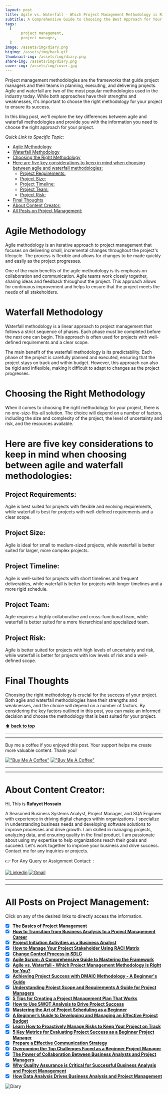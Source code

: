 ```yaml
---
layout: post
title: Agile vs. Waterfall - Which Project Management Methodology is Right for You?
subtitle: A Comprehensive Guide to Choosing the Best Approach for Your Project
tags:
  [
       project management,
       project manager,
  ]
image: /assets/img/diary.png
bigimg: /assets/img/back.gif
thumbnail-img: /assets/img/diary.png
share-img: /assets/img/diary.png
cover-img: /assets/img/cover.jpg
---
```


Project management methodologies are the frameworks that guide project managers and their teams in planning, executing, and delivering projects. Agile and waterfall are two of the most popular methodologies used in the industry today. While both approaches have their strengths and weaknesses, it's important to choose the right methodology for your project to ensure its success.

In this blog post, we'll explore the key differences between agile and waterfall methodologies and provide you with the information you need to choose the right approach for your project.




_Quick Link to Specific Topic:_
- [Agile Methodology](#agile-methodology)
- [Waterfall Methodology](#waterfall-methodology)
- [Choosing the Right Methodology](#choosing-the-right-methodology)
- [Here are five key considerations to keep in mind when choosing between agile and waterfall methodologies:](#here-are-five-key-considerations-to-keep-in-mind-when-choosing-between-agile-and-waterfall-methodologies)
  - [Project Requirements:](#project-requirements)
  - [Project Size:](#project-size)
  - [Project Timeline:](#project-timeline)
  - [Project Team:](#project-team)
  - [Project Risk:](#project-risk)
- [Final Thoughts](#final-thoughts)
- [About Content Creator:](#about-content-creator)
- [All Posts on Project Management:](#all-posts-on-project-management)


# Agile Methodology
Agile methodology is an iterative approach to project management that focuses on delivering small, incremental changes throughout the project's lifecycle. The process is flexible and allows for changes to be made quickly and easily as the project progresses.

One of the main benefits of the agile methodology is its emphasis on collaboration and communication. Agile teams work closely together, sharing ideas and feedback throughout the project. This approach allows for continuous improvement and helps to ensure that the project meets the needs of all stakeholders.

# Waterfall Methodology
Waterfall methodology is a linear approach to project management that follows a strict sequence of phases. Each phase must be completed before the next one can begin. This approach is often used for projects with well-defined requirements and a clear scope.

The main benefit of the waterfall methodology is its predictability. Each phase of the project is carefully planned and executed, ensuring that the project stays on track and within budget. However, this approach can also be rigid and inflexible, making it difficult to adapt to changes as the project progresses.

# Choosing the Right Methodology
When it comes to choosing the right methodology for your project, there is no one-size-fits-all solution. The choice will depend on a number of factors, including the size and complexity of the project, the level of uncertainty and risk, and the resources available.

# Here are five key considerations to keep in mind when choosing between agile and waterfall methodologies:

## Project Requirements:
Agile is best suited for projects with flexible and evolving requirements, while waterfall is best for projects with well-defined requirements and a clear scope.

## Project Size:
Agile is ideal for small to medium-sized projects, while waterfall is better suited for larger, more complex projects.

## Project Timeline:
Agile is well-suited for projects with short timelines and frequent deliverables, while waterfall is better for projects with longer timelines and a more rigid schedule.

## Project Team: 
Agile requires a highly collaborative and cross-functional team, while waterfall is better suited for a more hierarchical and specialized team.

## Project Risk: 
Agile is better suited for projects with high levels of uncertainty and risk, while waterfall is better for projects with low levels of risk and a well-defined scope.

# Final Thoughts

Choosing the right methodology is crucial for the success of your project. Both agile and waterfall methodologies have their strengths and weaknesses, and the choice will depend on a number of factors. By considering the key factors outlined in this post, you can make an informed decision and choose the methodology that is best suited for your project.

**[⬆ back to top](#agile-methodology)**


----------------------------------------------------------------------
----------------------------------------------------------------------


Buy me a coffee if you enjoyed this post. Your support helps me create more valuable content. Thank you!

[!["Buy Me A Coffee"](https://www.buymeacoffee.com/assets/img/custom_images/orange_img.png)](https://www.buymeacoffee.com/rafayetanalyst/) [!["Buy Me A Coffee"](https://www.buymeacoffee.com/assets/img/custom_images/orange_img.png)](https://www.buymeacoffee.com/rafayetanalyst/)
 
 






----------------------------------------------------------------------
----------------------------------------------------------------------

# About Content Creator: 


Hi, This is **Rafayet Hossain**

A Seasoned Business Systems Analyst, Project Manager, and SQA Engineer with experience in driving digital changes within organizations. I specialize in understanding business needs and developing software solutions to improve processes and drive growth. I am skilled in managing projects, analyzing data, and ensuring quality in the final product. I am passionate about using my expertise to help organizations reach their goals and succeed. Let's work together to improve your business and drive success. Contact me for any inquiries or projects.

 


👉 For Any Query or Assignment Contact: : 


[![Linkedin](https://img.shields.io/badge/-LinkedIn-blue?style=flat&logo=Linkedin&logoColor=white)](https://www.linkedin.com/in/rafayethossain/)
[![Gmail](https://img.shields.io/badge/-Gmail-c14438?style=flat&logo=Gmail&logoColor=white)](mailto:rafayet13@gmail.com)


----------------------------------------------------------------------
----------------------------------------------------------------------



 

# All Posts on Project Management:  

Click on any of the desired links to directly access the information.

- [x]  [**The Basics of Project Management**](https://rafayethossain.github.io/2022-11-11-Project-Management-Beginner's-Guide/)
- [x]  [**How to Transition from Business Analysis to a Project Management Career**](https://rafayethossain.github.io/2022-10-15-Transition-from-Business-Analysis-to-a-Project-Manager/)
- [x]  [**Project Initiation Activities as a Business Analyst**](https://rafayethossain.github.io/2019-02-07-Project-Initiation-Business-Analysis-Activities/)
- [x]  [**How to Manage Your Project Stakeholder Using RACI Matrix**](https://rafayethossain.github.io/2019-02-27-Stakeholder-Management-Business-Analyst/) 
- [x]  [**Change Control Process in SDLC**](https://rafayethossain.github.io/2019-07-07-Change-Control-Process-in-SDLC/)
- [x]  [**Agile Scrum: A Comprehensive Guide to Mastering the Framework**](https://rafayethossain.github.io/2022-11-11-Agile-Scrum-in-a-Nutshell/)
-  [x]  [**Agile vs. Waterfall - Which Project Management Methodology is Right for You?**](https://rafayethossain.github.io/2022-11-28-Agile-vs-Waterfall-Choosing-the-Right-Methodology-for-Your-Project/)
-  [x]  [**Achieving Project Success with DMAIC Methodology - A Beginner's Guide**](https://rafayethossain.github.io/2022-12-01-Achieving-Project-Success-with-DMAIC-Methodology/)
-  [x]  [**Understanding Project Scope and Requirements A Guide for Project Managers**](https://rafayethossain.github.io/2022-12-12-Understanding-Project-Scope-and-Requirements/)
-  [x]  [**5 Tips for Creating a Project Management Plan That Works**](https://rafayethossain.github.io/2022-12-14-Tips-for-Creating-a-Project-Management-Plan-that-Works/)
-  [x]  [**How to Use SWOT Analysis to Drive Project Success**](https://rafayethossain.github.io/2022-12-15-How-to-Conduct-a-SWOT-Analysis-for-Your-Project/)
-  [x]  [**Mastering the Art of Project Scheduling as a Beginner**](https://rafayethossain.github.io/2023-01-05-How-to-Develop-a-Project-Schedule-for-as-a-Beginner/)
-  [x]  [**A Beginner’s Guide to Developing and Managing an Effective Project Budget**](https://rafayethossain.github.io/2023-01-10-How-to-Develop-and-Manage-a-Project-Budget-for-as-a-Beginner/)
-  [x]  [**Learn How to Proactively Manage Risks to Keep Your Project on Track**](https://rafayethossain.github.io/2023-01-12-How-to-Identify-and-Manage-Project-Risk-as-a-Beginner/)
-  [x]  [**5 Key Metrics for Evaluating Project Success as a Beginner Project Manager**](https://rafayethossain.github.io/2023-01-14-How-to-Evaluate-Project-Sucess-as-a-Beginner/)
-  [x]  [**Prepare a Effective Communication Strategy**](https://rafayethossain.github.io/2023-01-18-Effective-Communcation-Strategies-for-Project-Manage-and-Business-Analyst/)
-  [x]  [**Overcoming the Top Challenges Faced as a Beginner Project Manager**](https://rafayethossain.github.io/2023-01-22-Top-Challenges-Faced-by-a-Beginner-Project-Manager/)
-  [x]  [**The Power of Collaboration Between Business Analysts and Project Managers**](https://rafayethossain.github.io/2023-01-24-The-Benefits-of-Collboration-Between-Business-Analyst-and-Project-Manager/)
-  [x]  [**Why Quality Assurance is Critical for Successful Business Analysis and Project Management**](https://rafayethossain.github.io/2023-01-28-The-Importance-of-Quality-Assurance-in-Business-Analysis-and-Project-Management/)
-  [x]  [**How Data Analysis Drives Business Analysis and Project Management**](https://rafayethossain.github.io/2023-01-30-The-Role-of-Data-Analysis-in-Business-Analysis-and-Project-Management/)

![Diary](/assets/img/diary.png "Diary")
